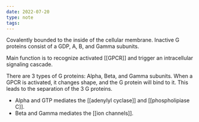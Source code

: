 ```yaml
---
date: 2022-07-20
type: note
tags: 
---
```


Covalently bounded to the inside of the cellular membrane. Inactive G proteins consist of a GDP, A, B, and Gamma subunits.

Main function is to recognize activated [[GPCR]] and trigger an intracellular signaling cascade.

There are 3 types of G proteins: Alpha, Beta, and Gamma subunits.
When a GPCR is activated, it changes shape, and the G protein will bind to it. This leads to the separation of the 3 G proteins.
- Alpha and GTP mediates the [[adenylyl cyclase]] and [[phospholipiase C]].
- Beta and Gamma mediates the [[ion channels]].
